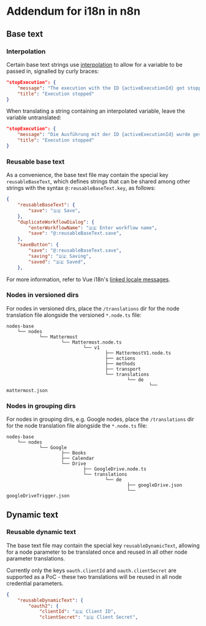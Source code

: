 # Addendum for i18n in n8n

## Base text

### Interpolation

Certain base text strings use [interpolation](https://kazupon.github.io/vue-i18n/guide/formatting.html#named-formatting) to allow for a variable to be passed in, signalled by curly braces:

```json
"stopExecution": {
	"message": "The execution with the ID {activeExecutionId} got stopped!",
	"title": "Execution stopped"
}
```

When translating a string containing an interpolated variable, leave the variable untranslated:

```json
"stopExecution": {
	"message": "Die Ausführung mit der ID {activeExecutionId} wurde gestoppt",
	"title": "Execution stopped"
}
```

### Reusable base text

As a convenience, the base text file may contain the special key `reusableBaseText`, which defines strings that can be shared among other strings with the syntax `@:reusableBaseText.key`, as follows:

```json
{
	"reusableBaseText": {
		"save": "🇩🇪 Save",
	},
	"duplicateWorkflowDialog": {
		"enterWorkflowName": "🇩🇪 Enter workflow name",
		"save": "@:reusableBaseText.save",
	},
	"saveButton": {
		"save": "@:reusableBaseText.save",
		"saving": "🇩🇪 Saving",
		"saved": "🇩🇪 Saved",
	},
```

For more information, refer to Vue i18n's [linked locale messages](https://kazupon.github.io/vue-i18n/guide/messages.html#linked-locale-messages).

### Nodes in versioned dirs

For nodes in versioned dirs, place the `/translations` dir for the node translation file alongside the versioned `*.node.ts` file:

```
nodes-base
	└── nodes
			└── Mattermost
					└── Mattermost.node.ts
							└── v1
									├── MattermostV1.node.ts
									├── actions
									├── methods
									├── transport
									└── translations
											└── de
													└── mattermost.json
```

### Nodes in grouping dirs

For nodes in grouping dirs, e.g. Google nodes, place the `/translations` dir for the node translation file alongside the `*.node.ts` file:

```
nodes-base
	└── nodes
			└── Google
					├── Books
					├── Calendar
					└── Drive
							├── GoogleDrive.node.ts
							└── translations
									└── de
											├── googleDrive.json
											└── googleDriveTrigger.json
```

## Dynamic text

### Reusable dynamic text

The base text file may contain the special key `reusableDynamicText`, allowing for a node parameter to be translated once and reused in all other node parameter translations.

Currently only the keys `oauth.clientId` and `oauth.clientSecret` are supported as a PoC - these two translations will be reused in all node credential parameters.

```json
{
	"reusableDynamicText": {
		"oauth2": {
			"clientId": "🇩🇪 Client ID",
			"clientSecret": "🇩🇪 Client Secret",
```
